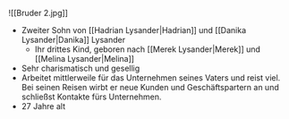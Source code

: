 ![[Bruder 2.jpg]]
- Zweiter Sohn von [[Hadrian Lysander|Hadrian]] und [[Danika Lysander|Danika]] Lysander
	- Ihr drittes Kind, geboren nach [[Merek Lysander|Merek]] und [[Melina Lysander|Melina]]
- Sehr charismatisch und gesellig
- Arbeitet mittlerweile für das Unternehmen seines Vaters und reist viel. Bei seinen Reisen wirbt er neue Kunden und Geschäftspartern an und schließst Kontakte fürs Unternehmen.
- 27 Jahre alt